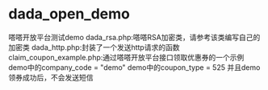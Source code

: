 # dada_open_demo
嗒嗒开放平台测试demo
dada_rsa.php:嗒嗒RSA加密类，请参考该类编写自己的加密类
dada_http.php:封装了一个发送http请求的函数
claim_coupon_example.php:通过嗒嗒开放平台接口领取优惠券的一个示例
demo中的company_code = "demo"
demo中的coupon_type = 525
并且demo领券成功后，不会发送短信
